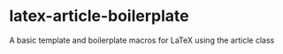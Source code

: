 # latex-article-boilerplate
A basic template and boilerplate macros for LaTeX using the article class
